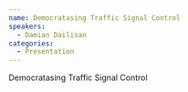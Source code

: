 ```yaml
--- 
name: Democratasing Traffic Signal Control
speakers: 
  - Damian Dailisan
categories:
  - Presentation
---
```


Democratasing Traffic Signal Control